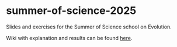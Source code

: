 # summer-of-science-2025
Slides and exercises for the Summer of Science school on Evolution.

Wiki with explanation and results can be found [here](https://github.com/mariamadrid19/SoS-daphnia/wiki). 
